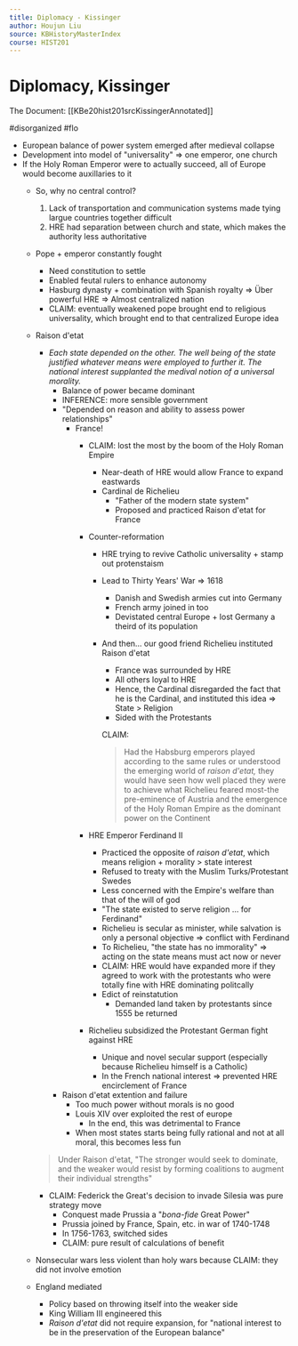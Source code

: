 ```yaml
---
title: Diplomacy - Kissinger
author: Houjun Liu
source: KBHistoryMasterIndex
course: HIST201
---
```


# Diplomacy, Kissinger

The Document: [[KBe20hist201srcKissingerAnnotated]]

#disorganized #flo

* European balance of power system emerged after medieval collapse
* Development into model of "universality" => one emperor, one church
* If the Holy Roman Emperor were to actually succeed, all of Europe would become auxillaries to it 
    * So, why no central control?
        1. Lack of transportation and communication systems made tying largue countries together difficult
        2. HRE had separation between church and state, which makes the authority less authoritative
    * Pope + emperor constantly fought 
        * Need constitution to settle
        * Enabled feutal rulers to enhance autonomy 
        * Hasburg dynasty + combination with Spanish royalty => Über powerful HRE => Almost centralized nation
        * CLAIM: eventually weakened pope brought end to religious universality, which brought end to that centralized Europe idea
    * Raison d'etat
        * _Each state depended on the other. The well being of the state justified whatever means were employed to further it. The national interest supplanted the medival notion of a universal morality._
            * Balance of power became dominant
            * INFERENCE: more sensible government
            * "Depended on reason and ability to assess power relationships"
                * France!
                    * CLAIM: lost the most by the boom of the Holy Roman Empire
                        * Near-death of HRE would allow France to expand eastwards
                        * Cardinal de Richelieu
                            * "Father of the modern state system"
                            * Proposed and practiced Raison d'etat for France
                    * Counter-reformation
                        * HRE trying to revive Catholic universality + stamp out protenstaism
                        * Lead to Thirty Years' War => 1618
                            * Danish and Swedish armies cut into Germany
                            * French army joined in too
                            * Devistated central Europe + lost Germany a theird of its population
                        * And then… our good friend Richelieu instituted Raison d'etat
                            * France was surrounded by HRE
                            * All others loyal to HRE  
                            * Hence, the Cardinal disregarded the fact that he is the Cardinal, and instituted this idea => State > Religion
                            * Sided with the Protestants 

                            CLAIM: 

                          > Had the Habsburg emperors played according to the same rules or understood the emerging world of _raison d'etat,_ they would have seen how well placed they were to achieve what Richelieu feared most-the pre-eminence of Austria and the emergence of the Holy Roman Empire as the dominant power on the Continent 

                  * HRE Emperor Ferdinand II
                      * Practiced the opposite of *raison d'etat*, which means religion + morality > state interest
                      * Refused to treaty with the Muslim Turks/Protestant Swedes
                      * Less concerned with the Empire's welfare than that of the will of god
                      * "The state existed to serve religion … for Ferdinand"
                      * Richelieu is secular as minister, while salvation is only a personal objective => conflict with Ferdinand
                      * To Richelieu, "the state has no immorality" => acting on the state means must act now or never
                      * CLAIM: HRE would have expanded more if they agreed to work with the protestants who were totally fine with HRE dominating politcally
                      * Edict of reinstatution
                          * Demanded land taken by protestants since 1555 be returned
                  * Richelieu subsidized the Protestant German fight against HRE
                      * Unique and novel secular support (especially because Richelieu himself is a Catholic)
                      * In the French national interest => prevented HRE encirclement of France
            * Raison d'etat extention and failure
                * Too much power without morals is no good
                * Louis XIV over exploited the rest of europe
                    * In the end, this was detrimental to France
                * When most states starts being fully rational and not at all moral, this becomes less fun 
        > Under Raison d'etat, "The stronger would seek to dominate, and the weaker would resist by forming coalitions to augment their individual strengths"
        
        * CLAIM: Federick the Great's decision to invade Silesia was pure strategy move
            * Conquest made Prussia a "_bona-fide_ Great Power"
            * Prussia joined by France, Spain, etc. in war of 1740-1748
            * In 1756-1763, switched sides
            * CLAIM: pure result of calculations of benefit
    * Nonsecular wars less violent than holy wars because CLAIM: they did not involve emotion
    * England mediated
        * Policy based on throwing itself into the weaker side
        * King William III engineered this
        * _Raison d'etat_ did not require expansion, for "national interest to be in the preservation of the European balance"